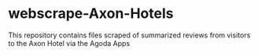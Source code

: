 # webscrape-Axon-Hotels
This repository contains files scraped of summarized reviews from visitors to the Axon Hotel via the Agoda Apps 
